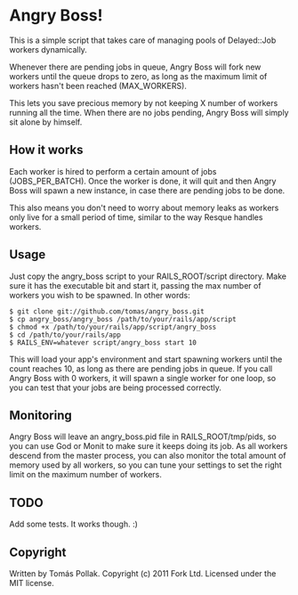 Angry Boss!
======

This is a simple script that takes care of managing pools of Delayed::Job workers dynamically.

Whenever there are pending jobs in queue, Angry Boss will fork new workers until the queue drops to zero, as long as the maximum limit of workers hasn't been reached (MAX_WORKERS).

This lets you save precious memory by not keeping X number of workers running all the time. When there are no jobs pending, Angry Boss will simply sit alone by himself.

How it works
--

Each worker is hired to perform a certain amount of jobs (JOBS_PER_BATCH). Once the worker is done, it will quit and then Angry Boss will spawn a new instance, in case there are pending jobs to be done.

This also means you don't need to worry about memory leaks as workers only live for a small period of time, similar to the way Resque handles workers.

Usage
--

Just copy the angry_boss script to your RAILS_ROOT/script directory. Make sure it has the executable bit and start it, passing the max number of workers you wish to be spawned. In other words:

    $ git clone git://github.com/tomas/angry_boss.git
    $ cp angry_boss/angry_boss /path/to/your/rails/app/script
    $ chmod +x /path/to/your/rails/app/script/angry_boss
    $ cd /path/to/your/rails/app
    $ RAILS_ENV=whatever script/angry_boss start 10

This will load your app's environment and start spawning workers until the count reaches 10, as long as there are pending jobs in queue. If you call Angry Boss with 0 workers, it will spawn a single worker for one loop, so you can test that your jobs are being processed correctly.

Monitoring
--

Angry Boss will leave an angry_boss.pid file in RAILS_ROOT/tmp/pids, so you can use God or Monit to make sure it keeps doing its job. As all workers descend from the master process, you can also monitor the total amount of memory used by all workers, so you can tune your settings to set the right limit on the maximum number of workers.

TODO
--

Add some tests. It works though. :)

Copyright
--

Written by Tomás Pollak.
Copyright (c) 2011 Fork Ltd. Licensed under the MIT license.
